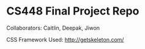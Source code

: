 # CS448 Final Project Repo

Collaborators: Caitlin, Deepak, Jiwon

CSS Framework Used: http://getskeleton.com/
